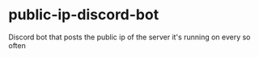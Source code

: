 # public-ip-discord-bot
Discord bot that posts the public ip of the server it's running on every so often
